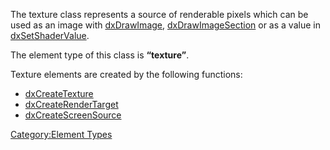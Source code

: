 The texture class represents a source of renderable pixels which can be used as an image with [dxDrawImage](/docs/dxdrawimage.md "wikilink"), [dxDrawImageSection](/docs/dxdrawimagesection.md "wikilink") or as a value in [dxSetShaderValue](/docs/dxsetshadervalue.md "wikilink").

The element type of this class is **“texture”**.

Texture elements are created by the following functions:

-   [dxCreateTexture](/docs/dxcreatetexture.md "wikilink")
-   [dxCreateRenderTarget](/docs/dxcreaterendertarget.md "wikilink")
-   [dxCreateScreenSource](/docs/dxcreatescreensource.md "wikilink")

[Category:Element Types](/docs/category:element_types.md "wikilink")
